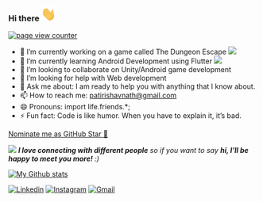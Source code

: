 ### Hi there <img src="https://raw.githubusercontent.com/ABSphreak/ABSphreak/master/gifs/Hi.gif" width="30px"></h2>

<a href="https://www.freecounterstat.com" title="page view counter"><img src="https://counter3.stat.ovh/private/freecounterstat.php?c=kkmrrkcf9ycfw45klcc2s8rzf3268sxg" border="0" title="page view counter" alt="page view counter"></a>

- 🔭 I’m currently working on a game called The Dungeon Escape <img src="https://media.giphy.com/media/WUlplcMpOCEmTGBtBW/giphy.gif" width="30">
- 🌱 I’m currently learning Android Development using Flutter <img src="https://media1.giphy.com/media/Lmy23L3RkJ0sEWokRN/giphy.gifcid=ecf05e47qqss09ehpfi63em1zwgxnzx81u1te2cl18dq3cqt&rid=giphy.gif" width="30">
- 👯 I’m looking to collaborate on Unity/Android game development
- 🤔 I’m looking for help with Web development
- 💬 Ask me about: I am ready to help you with anything that I know about.
- 📫 How to reach me: patirishavnath@gmail.com
- 😄 Pronouns: import life.friends.*;
- ⚡ Fun fact:  Code is like humor. When you have to explain it, it’s bad.

<a href="https://stars.github.com/">Nominate me as GitHub Star 🌟</a>

<img src="https://media.giphy.com/media/LnQjpWaON8nhr21vNW/giphy.gif" width="40"> <em><b>I love connecting with different people</b> so if you want to say <b>hi, I'll be happy to meet you more!</b> :)</em>


[![My Github stats](https://github-readme-stats.vercel.app/api?username=rishavnathpati)](https://github.com/rishavnathpati/github-readme-stats)



<!--![Languages](https://github-readme-stats.vercel.app/api/top-langs/?username=anupamhaldkar&show_icons=true&theme=merko&hide=["contribs","prs"]&cache_seconds=86400)
-->
[![Linkedin](https://img.shields.io/badge/-LinkedIn-blue?style=flat&logo=Linkedin&logoColor=white)](https://www.linkedin.com/in/rishav-nath-p-67223bb9/)
[![Instagram](https://img.shields.io/badge/-Instagram-c13584?style=flat&labelColor=c13584&logo=instagram&logoColor=white)](https://www.instagram.com/rishavnathpati/)
[![Gmail](https://img.shields.io/badge/-Gmail-c14438?style=flat&logo=Gmail&logoColor=white)](mailto:@patirishavnath@gmail.com)
